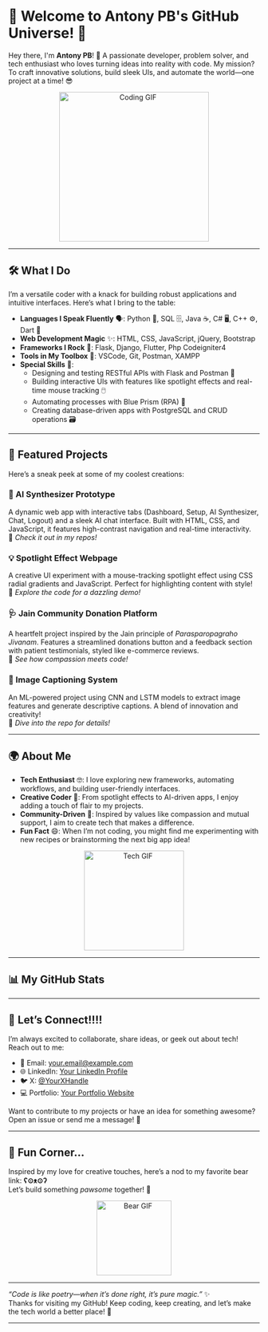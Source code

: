 #                              🌟 Welcome to Antony PB's GitHub Universe! 🚀

Hey there, I'm **Antony PB**! 👋 A passionate developer, problem solver, and tech enthusiast who loves turning ideas into reality with code. My mission? To craft innovative solutions, build sleek UIs, and automate the world—one project at a time! 😎

<p align="center">
  <img src="https://media.giphy.com/media/LmNwrBhejkK9EFP504/giphy.gif" width="300" alt="Coding GIF" />
</p>

---

## 🛠️ What I Do

I’m a versatile coder with a knack for building robust applications and intuitive interfaces. Here’s what I bring to the table:

- **Languages I Speak Fluently** 🗣️: Python 🐍, SQL 🗄️, Java ☕, C# 🖥️, C++ ⚙️, Dart 🎯
- **Web Development Magic** ✨: HTML, CSS, JavaScript, jQuery, Bootstrap
- **Frameworks I Rock** 🤘: Flask, Django, Flutter, Php Codeigniter4
- **Tools in My Toolbox** 🧰: VSCode, Git, Postman, XAMPP
- **Special Skills** 🌟:
  - Designing and testing RESTful APIs with Flask and Postman 📡
  - Building interactive UIs with features like spotlight effects and real-time mouse tracking 🖱️
  - Automating processes with Blue Prism (RPA) 🤖
  - Creating database-driven apps with PostgreSQL and CRUD operations 🗃️

---

## 🚀 Featured Projects

Here’s a sneak peek at some of my coolest creations:

### 🌈 AI Synthesizer Prototype
A dynamic web app with interactive tabs (Dashboard, Setup, AI Synthesizer, Chat, Logout) and a sleek AI chat interface. Built with HTML, CSS, and JavaScript, it features high-contrast navigation and real-time interactivity.  
🔗 *Check it out in my repos!*

### 💡 Spotlight Effect Webpage
A creative UI experiment with a mouse-tracking spotlight effect using CSS radial gradients and JavaScript. Perfect for highlighting content with style!  
🔗 *Explore the code for a dazzling demo!*

### 🩺 Jain Community Donation Platform
A heartfelt project inspired by the Jain principle of *Parasparopagraho Jivanam*. Features a streamlined donations button and a feedback section with patient testimonials, styled like e-commerce reviews.  
🔗 *See how compassion meets code!*

### 🧠 Image Captioning System
An ML-powered project using CNN and LSTM models to extract image features and generate descriptive captions. A blend of innovation and creativity!  
🔗 *Dive into the repo for details!*

---

## 🌍 About Me

- **Tech Enthusiast** 🤓: I love exploring new frameworks, automating workflows, and building user-friendly interfaces.
- **Creative Coder** 🎨: From spotlight effects to AI-driven apps, I enjoy adding a touch of flair to my projects.
- **Community-Driven** 💖: Inspired by values like compassion and mutual support, I aim to create tech that makes a difference.
- **Fun Fact** 😄: When I’m not coding, you might find me experimenting with new recipes or brainstorming the next big app idea!

<p align="center">
  <img src="https://media.giphy.com/media/3o7TKtnb3tISbLEB7a/giphy.gif" width="200" alt="Tech GIF" />
</p>

---

## 📊 My GitHub Stats


---

## 🤝 Let’s Connect!!!!

I’m always excited to collaborate, share ideas, or geek out about tech! Reach out to me:

- 📧 Email: [your.email@example.com](mailto:your.email@example.com)
- 🌐 LinkedIn: [Your LinkedIn Profile](#)
- 🐦 X: [@YourXHandle](#)
- 💻 Portfolio: [Your Portfolio Website](#)

Want to contribute to my projects or have an idea for something awesome? Open an issue or send me a message! 🚀

---

## 🐻 Fun Corner...

Inspired by my love for creative touches, here’s a nod to my favorite bear link: **ʕ⊙ᴥ⊙ʔ**  
Let’s build something *pawsome* together! 🐾

<p align="center">
  <img src="https://media.giphy.com/media/13Z7D2bSWA5fEI/giphy.gif" width="150" alt="Bear GIF" />
</p>

-------------------------------------------------------------------------------------------------------------------------------------------------------------------------------------------------------------------------------------------------------------------------------

*“Code is like poetry—when it’s done right, it’s pure magic.”* ✨  
Thanks for visiting my GitHub! Keep coding, keep creating, and let’s make the tech world a better place! 🌟

-------------------------------------------------------------------------------------------------------------------------------------------------------------------------------------------------------------------------------------------------------------------------------
